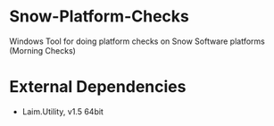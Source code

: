 # Snow-Platform-Checks
Windows Tool for doing platform checks on Snow Software platforms (Morning Checks)

# External Dependencies
- Laim.Utility, v1.5 64bit
